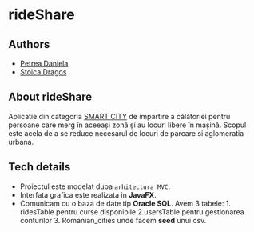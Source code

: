 # rideShare

## Authors
- [Petrea Daniela](https://github.com/Daniela-Petrea)
- [Stoica Dragos](https://github.com/StoicaDragos2001)

## About rideShare

  Aplicație din categoria [SMART CITY](https://iasismartcity.ro/) de impartire a călătoriei pentru persoane care merg în aceeași zonă și au locuri libere în mașină. Scopul este acela de a se reduce necesarul de locuri de parcare si aglomeratia urbana. 

## Tech details

  - Proiectul este modelat dupa ```arhitectura MVC```.
  - Interfata grafica este realizata in **JavaFX**.
  - Comunicam cu o baza de date tip **Oracle SQL**. Avem 3 tabele: 1. ridesTable pentru curse disponibile 2.usersTable pentru gestionarea conturilor 3. Romanian_cities unde facem **seed** unui csv.
  


